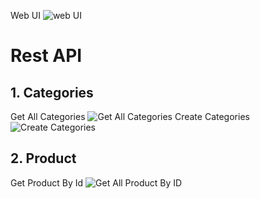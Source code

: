 Web UI
![web UI](https://user-images.githubusercontent.com/99981322/168465469-142aa5ed-8bca-4d1a-a553-05b55c72ed81.png)

# Rest API

## 1. Categories
Get All Categories
![Get All Categories](https://user-images.githubusercontent.com/99981322/168469860-c069f5d7-de0e-46e5-a5e4-ff20a786dee8.png)
Create Categories
![Create Categories](https://user-images.githubusercontent.com/99981322/168470486-64d11051-63fd-4d15-87b4-dbe94dee2206.png)

## 2. Product
Get Product By Id
![Get All Product By ID](https://user-images.githubusercontent.com/99981322/168474936-03c40db8-c911-42ba-8a0a-49d2d7528282.png)

